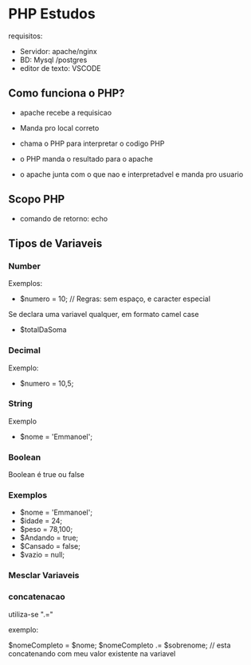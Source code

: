 # PHP Estudos

requisitos:
- Servidor: apache/nginx
- BD: Mysql /postgres
- editor de texto: VSCODE

## Como funciona o PHP?

* apache recebe a requisicao
* Manda pro local correto

* chama o PHP para interpretar o codigo PHP
* o PHP manda o resultado para o apache
* o apache junta com o que nao e interpretadvel e manda pro usuario

## Scopo PHP

<?PHP
    echo 'Hello World';
?>

* comando de retorno: echo

## Tipos de Variaveis

<?PHP
    $X = 10; // usa-se cifrao para criar uma variavel
?>

### Number 

Exemplos:

- $numero = 10; // Regras: sem espaço, e caracter especial

Se declara uma variavel qualquer, em formato camel case

- $totalDaSoma


### Decimal

Exemplo:

- $numero = 10,5;

### String 

Exemplo 
- $nome = 'Emmanoel';

### Boolean

Boolean é true ou false

### Exemplos

* $nome = 'Emmanoel';
* $idade = 24;
* $peso = 78,100;
* $Andando = true;
* $Cansado = false;
* $vazio = null;

### Mesclar Variaveis

<?PHP
    $nome = 'Emmanoel';
    $sobrenome = 'Dantas';
    $nomeCompleto = "$nome $sobrenome";
    echo $nomeCompleto;
?>

### concatenacao

utiliza-se ".="

exemplo:

$nomeCompleto = $nome;
$nomeCompleto .= $sobrenome; // esta concatenando com meu valor existente na variavel

